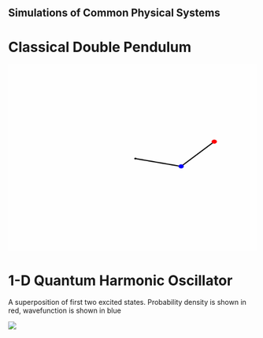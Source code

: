 ## Simulations of Common Physical Systems

# Classical Double Pendulum

![](simulations/double_pendulum/double_pendulum.gif)

# 1-D Quantum Harmonic Oscillator 
A superposition of first two excited states.
Probability density is shown in red, wavefunction is shown in blue

![](simulations/qho/qho.gif)
